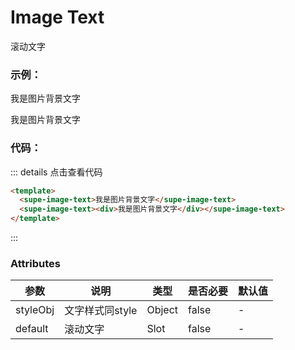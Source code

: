 # Image Text

滚动文字

### 示例：  
<image-text>我是图片背景文字</image-text>
<image-text><div>我是图片背景文字</div></image-text>

### 代码：
::: details 点击查看代码
```html
<template>
  <supe-image-text>我是图片背景文字</supe-image-text>
  <supe-image-text><div>我是图片背景文字</div></supe-image-text>
</template>
```
:::
### Attributes

| 参数      | 说明         | 类型        | 是否必要 | 默认值 |
| --------- | ------------ | ----------- | --------  | ------ |
| styleObj   | 文字样式同style  | Object     | false    | -      |
| default    | 滚动文字         | Slot        | false    | -      |
